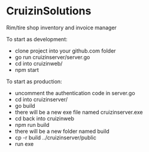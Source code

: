 # CruizinSolutions
Rim/tire shop inventory and invoice manager

To start as development:
  - clone project into your github.com folder
  - go run cruizinserver/server.go
  - cd into cruizinweb/
  - npm start
  
To start as production:
  - uncomment the authentication code in server.go
  - cd into cruizinserver/
  - go build
  - there will be a new exe file named cruizinserver.exe
  - cd back into cruizinweb
  - npm run build
  - there will be a new folder named build
  - cp -r build ../cruizinserver/public
  - run exe
